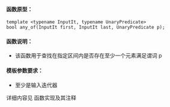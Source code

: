 
#### 函数原型：
```
template <typename InputIt, typename UnaryPredicate>
bool any_of(InputIt first, InputIt last, UnaryPredicate p);
```

#### 函数说明：
* 该函数用于查找在指定区间内是否存在至少一个元素满足谓词 p

#### 模板参数要求：
* 至少是输入迭代器

详细内容见 函数实现及其注释

